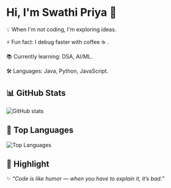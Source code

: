 # Hi, I'm Swathi Priya 👋

💡 When I'm not coding, I'm exploring ideas.

⚡ Fun fact: I debug faster with coffee ☕ . 

📚 Currently learning: DSA, AI/ML.  

🛠️ Languages: Java, Python, JavaScript.  


## 📊 GitHub Stats
![GitHub stats](https://github-readme-stats.vercel.app/api?username=SwathiPriya37&show_icons=true&theme=tokyonight)

## 🚀 Top Languages
![Top Languages](https://github-readme-stats.vercel.app/api/top-langs/?username=SwathiPriya37&layout=compact&theme=tokyonight)

## 🌟 Highlight
✨ *“Code is like humor — when you have to explain it, it’s bad.”*  

